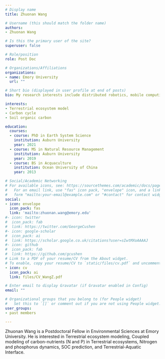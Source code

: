 ```yaml
---
# Display name
title: Zhuonan Wang

# Username (this should match the folder name)
authors:
- Zhuonan Wang

# Is this the primary user of the site?
superuser: false

# Role/position
role: Post Doc

# Organizations/Affiliations
organizations:
- name: Emory University
  url: ""

# Short bio (displayed in user profile at end of posts)
bio: My research interests include distributed robotics, mobile computing and programmable matter.

interests:
- Terrestrial ecosystem model
- Carbon cycle
- Soil organic carbon

education:
  courses:
  - course: PhD in Earth System Science
    institution: Auburn University
    year: 2021
  - course: MS in Natural Resource Management
    institution: Auburn University
    year: 2019
  - course: BS in Acquaculture
    institution: Ocean University of China
    year: 2013

# Social/Academic Networking
# For available icons, see: https://sourcethemes.com/academic/docs/page-builder/#icons
#   For an email link, use "fas" icon pack, "envelope" icon, and a link in the
#   form "mailto:your-email@example.com" or "#contact" for contact widget.
social:
- icon: envelope
  icon_pack: fas
  link: 'mailto:zhuonan.wang@emory.edu'
#- icon: twitter
#  icon_pack: fab
#  link: https://twitter.com/GeorgeCushen
#- icon: google-scholar
#  icon_pack: ai
#  link: https://scholar.google.co.uk/citations?user=sIwtMXoAAAAJ
#- icon: github
#  icon_pack: fab
#  link: https://github.com/gcushen
# Link to a PDF of your resume/CV from the About widget.
# To enable, copy your resume/CV to `static/files/cv.pdf` and uncomment the lines below.
- icon: cv
  icon_pack: ai
  link: files/CV_WangZ.pdf

# Enter email to display Gravatar (if Gravatar enabled in Config)
email: ""

# Organizational groups that you belong to (for People widget)
#   Set this to `[]` or comment out if you are not using People widget.
user_groups:
- past members

---
```


Zhuonan Wang is a Postdoctoral Fellow in Environmental Sciences at Emory University. 
He is interested in Terrestrial ecosystem modeling, Coupled modeling of carbon-nutrients (N and P) in Terrestrial ecosystems, Nitrogen and phosphorus dynamics, SOC prediction, and Terrestrial-Aquatic Interface.   
